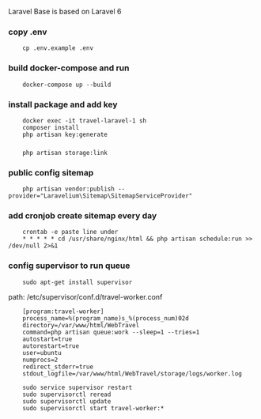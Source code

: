 Laravel Base is based on Laravel 6

### copy .env
```
    cp .env.example .env
```

### build docker-compose and run
```
    docker-compose up --build
```

### install package and add key
```
    docker exec -it travel-laravel-1 sh
    composer install
    php artisan key:generate
```

###
```
    php artisan storage:link
```

### public config sitemap
```
    php artisan vendor:publish --provider="Laravelium\Sitemap\SitemapServiceProvider"
```


### add cronjob create sitemap every day
```
    crontab -e paste line under
    * * * * * cd /usr/share/nginx/html && php artisan schedule:run >> /dev/null 2>&1
```

### config supervisor to run queue 
```
    sudo apt-get install supervisor 
```

path:  /etc/supervisor/conf.d/travel-worker.conf
```
    [program:travel-worker]
    process_name=%(program_name)s_%(process_num)02d
    directory=/var/www/html/WebTravel
    command=php artisan queue:work --sleep=1 --tries=1
    autostart=true
    autorestart=true
    user=ubuntu
    numprocs=2
    redirect_stderr=true
    stdout_logfile=/var/www/html/WebTravel/storage/logs/worker.log
```

```
    sudo service supervisor restart
    sudo supervisorctl reread
    sudo supervisorctl update
    sudo supervisorctl start travel-worker:*
```